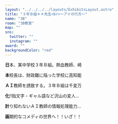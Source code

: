 ```yaml
---
layout: "../../../../layouts/ExhibitsLayout.astro"
title: "３年Ｂ組＊＊先生<br>～アイの行方～"
name: "3B"
room: "3B教室"
map: ""
sns:
  twitter: ""
  instagram: ""
award: ""
backgroundColor: "red"
---
```


**日**本、某中学校３年Ｂ組。熱血教師、崎

**本**校長は、財政難に陥った学校に高知能

**ＡＩ**教師を誘致する。３年Ｂ組は千変万

**化**!!指文字・ギャル語など沢山の変人…

**計**り知れないＡＩ教師の情報処理能力…

**画**期的なコメディの世界へ！！いざ！！